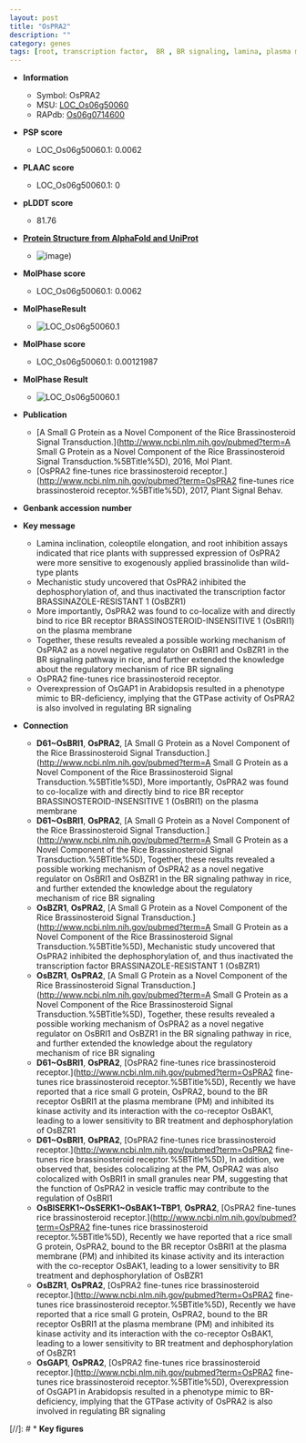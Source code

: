 ```yaml
---
layout: post
title: "OsPRA2"
description: ""
category: genes
tags: [root, transcription factor,  BR , BR signaling, lamina, plasma membrane, brassinosteroid, Brassinosteroid]
---
```


* **Information**  
    + Symbol: OsPRA2  
    + MSU: [LOC_Os06g50060](http://rice.plantbiology.msu.edu/cgi-bin/ORF_infopage.cgi?orf=LOC_Os06g50060)  
    + RAPdb: [Os06g0714600](http://rapdb.dna.affrc.go.jp/viewer/gbrowse_details/irgsp1?name=Os06g0714600)  

* **PSP score**  
    + LOC_Os06g50060.1: 0.0062 

* **PLAAC score**  
    + LOC_Os06g50060.1: 0 

* **pLDDT score**
    + 81.76

* **[Protein Structure from AlphaFold and UniProt](https://www.uniprot.org/uniprotkb/A0A0P0X151/entry#structure)**
    + ![image](https://ricepsp.github.io/images/A/AF-A0A0P0X151-F1.png))

* **MolPhase score**
    + LOC_Os06g50060.1: 0.0062

* **MolPhaseResult**
    + ![LOC_Os06g50060.1](https://ricepsp.github.io/pictures/LOC_Os06g/LOC_Os06g50060.1.png)

* **MolPhase score**
    + LOC_Os06g50060.1: 0.00121987

* **MolPhase Result**
    + ![LOC_Os06g50060.1](https://304243504.github.io/Pictures/LOC_Os06g/LOC_Os06g50060.1.png)

* **Publication**  
    + [A Small G Protein as a Novel Component of the Rice Brassinosteroid Signal Transduction.](http://www.ncbi.nlm.nih.gov/pubmed?term=A Small G Protein as a Novel Component of the Rice Brassinosteroid Signal Transduction.%5BTitle%5D), 2016, Mol Plant.
    + [OsPRA2 fine-tunes rice brassinosteroid receptor.](http://www.ncbi.nlm.nih.gov/pubmed?term=OsPRA2 fine-tunes rice brassinosteroid receptor.%5BTitle%5D), 2017, Plant Signal Behav.

* **Genbank accession number**  

* **Key message**  
    + Lamina inclination, coleoptile elongation, and root inhibition assays indicated that rice plants with suppressed expression of OsPRA2 were more sensitive to exogenously applied brassinolide than wild-type plants
    + Mechanistic study uncovered that OsPRA2 inhibited the dephosphorylation of, and thus inactivated the transcription factor BRASSINAZOLE-RESISTANT 1 (OsBZR1)
    + More importantly, OsPRA2 was found to co-localize with and directly bind to rice BR receptor BRASSINOSTEROID-INSENSITIVE 1 (OsBRI1) on the plasma membrane
    + Together, these results revealed a possible working mechanism of OsPRA2 as a novel negative regulator on OsBRI1 and OsBZR1 in the BR signaling pathway in rice, and further extended the knowledge about the regulatory mechanism of rice BR signaling
    + OsPRA2 fine-tunes rice brassinosteroid receptor.
    + Overexpression of OsGAP1 in Arabidopsis resulted in a phenotype mimic to BR-deficiency, implying that the GTPase activity of OsPRA2 is also involved in regulating BR signaling

* **Connection**  
    + __D61~OsBRI1__, __OsPRA2__, [A Small G Protein as a Novel Component of the Rice Brassinosteroid Signal Transduction.](http://www.ncbi.nlm.nih.gov/pubmed?term=A Small G Protein as a Novel Component of the Rice Brassinosteroid Signal Transduction.%5BTitle%5D), More importantly, OsPRA2 was found to co-localize with and directly bind to rice BR receptor BRASSINOSTEROID-INSENSITIVE 1 (OsBRI1) on the plasma membrane
    + __D61~OsBRI1__, __OsPRA2__, [A Small G Protein as a Novel Component of the Rice Brassinosteroid Signal Transduction.](http://www.ncbi.nlm.nih.gov/pubmed?term=A Small G Protein as a Novel Component of the Rice Brassinosteroid Signal Transduction.%5BTitle%5D), Together, these results revealed a possible working mechanism of OsPRA2 as a novel negative regulator on OsBRI1 and OsBZR1 in the BR signaling pathway in rice, and further extended the knowledge about the regulatory mechanism of rice BR signaling
    + __OsBZR1__, __OsPRA2__, [A Small G Protein as a Novel Component of the Rice Brassinosteroid Signal Transduction.](http://www.ncbi.nlm.nih.gov/pubmed?term=A Small G Protein as a Novel Component of the Rice Brassinosteroid Signal Transduction.%5BTitle%5D), Mechanistic study uncovered that OsPRA2 inhibited the dephosphorylation of, and thus inactivated the transcription factor BRASSINAZOLE-RESISTANT 1 (OsBZR1)
    + __OsBZR1__, __OsPRA2__, [A Small G Protein as a Novel Component of the Rice Brassinosteroid Signal Transduction.](http://www.ncbi.nlm.nih.gov/pubmed?term=A Small G Protein as a Novel Component of the Rice Brassinosteroid Signal Transduction.%5BTitle%5D), Together, these results revealed a possible working mechanism of OsPRA2 as a novel negative regulator on OsBRI1 and OsBZR1 in the BR signaling pathway in rice, and further extended the knowledge about the regulatory mechanism of rice BR signaling
    + __D61~OsBRI1__, __OsPRA2__, [OsPRA2 fine-tunes rice brassinosteroid receptor.](http://www.ncbi.nlm.nih.gov/pubmed?term=OsPRA2 fine-tunes rice brassinosteroid receptor.%5BTitle%5D),  Recently we have reported that a rice small G protein, OsPRA2, bound to the BR receptor OsBRI1 at the plasma membrane (PM) and inhibited its kinase activity and its interaction with the co-receptor OsBAK1, leading to a lower sensitivity to BR treatment and dephosphorylation of OsBZR1
    + __D61~OsBRI1__, __OsPRA2__, [OsPRA2 fine-tunes rice brassinosteroid receptor.](http://www.ncbi.nlm.nih.gov/pubmed?term=OsPRA2 fine-tunes rice brassinosteroid receptor.%5BTitle%5D),  In addition, we observed that, besides colocalizing at the PM, OsPRA2 was also colocalized with OsBRI1 in small granules near PM, suggesting that the function of OsPRA2 in vesicle traffic may contribute to the regulation of OsBRI1
    + __OsBISERK1~OsSERK1~OsBAK1~TBP1__, __OsPRA2__, [OsPRA2 fine-tunes rice brassinosteroid receptor.](http://www.ncbi.nlm.nih.gov/pubmed?term=OsPRA2 fine-tunes rice brassinosteroid receptor.%5BTitle%5D),  Recently we have reported that a rice small G protein, OsPRA2, bound to the BR receptor OsBRI1 at the plasma membrane (PM) and inhibited its kinase activity and its interaction with the co-receptor OsBAK1, leading to a lower sensitivity to BR treatment and dephosphorylation of OsBZR1
    + __OsBZR1__, __OsPRA2__, [OsPRA2 fine-tunes rice brassinosteroid receptor.](http://www.ncbi.nlm.nih.gov/pubmed?term=OsPRA2 fine-tunes rice brassinosteroid receptor.%5BTitle%5D),  Recently we have reported that a rice small G protein, OsPRA2, bound to the BR receptor OsBRI1 at the plasma membrane (PM) and inhibited its kinase activity and its interaction with the co-receptor OsBAK1, leading to a lower sensitivity to BR treatment and dephosphorylation of OsBZR1
    + __OsGAP1__, __OsPRA2__, [OsPRA2 fine-tunes rice brassinosteroid receptor.](http://www.ncbi.nlm.nih.gov/pubmed?term=OsPRA2 fine-tunes rice brassinosteroid receptor.%5BTitle%5D),  Overexpression of OsGAP1 in Arabidopsis resulted in a phenotype mimic to BR-deficiency, implying that the GTPase activity of OsPRA2 is also involved in regulating BR signaling

[//]: # * **Key figures**  


